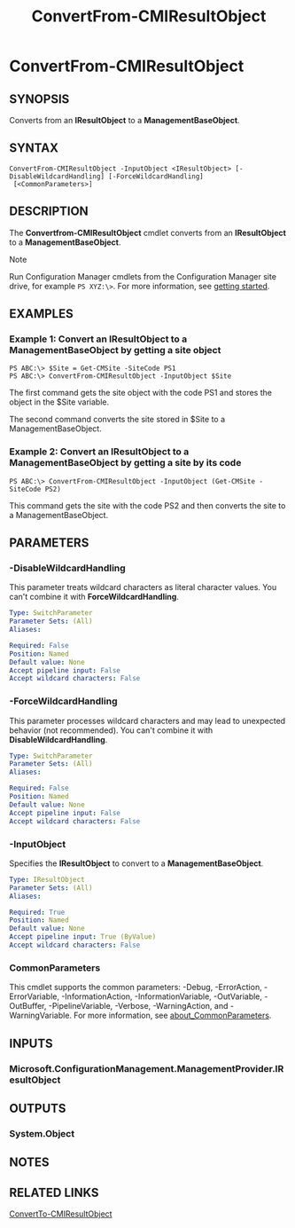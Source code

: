 ﻿---
description: Converts from an **IResultObject** to a **ManagementBaseObject**.
external help file: AdminUI.PS.dll-Help.xml
Module Name: ConfigurationManager
ms.date: 04/29/2019
schema: 2.0.0
title: ConvertFrom-CMIResultObject
---

# ConvertFrom-CMIResultObject

## SYNOPSIS
Converts from an **IResultObject** to a **ManagementBaseObject**.

## SYNTAX

```
ConvertFrom-CMIResultObject -InputObject <IResultObject> [-DisableWildcardHandling] [-ForceWildcardHandling]
 [<CommonParameters>]
```

## DESCRIPTION
The **Convertfrom-CMIResultObject** cmdlet converts from an **IResultObject** to a **ManagementBaseObject**.

> [!NOTE]
> Run Configuration Manager cmdlets from the Configuration Manager site drive, for example `PS XYZ:\>`. For more information, see [getting started](/powershell/sccm/overview).

## EXAMPLES

### Example 1: Convert an IResultObject to a ManagementBaseObject by getting a site object
```
PS ABC:\> $Site = Get-CMSite -SiteCode PS1
PS ABC:\> ConvertFrom-CMIResultObject -InputObject $Site
```

The first command gets the site object with the code PS1 and stores the object in the $Site variable.

The second command converts the site stored in $Site to a ManagementBaseObject.

### Example 2: Convert an IResultObject to a ManagementBaseObject by getting a site by its code
```
PS ABC:\> ConvertFrom-CMIResultObject -InputObject (Get-CMSite -SiteCode PS2)
```

This command gets the site with the code PS2 and then converts the site to a ManagementBaseObject.

## PARAMETERS

### -DisableWildcardHandling

This parameter treats wildcard characters as literal character values. You can't combine it with **ForceWildcardHandling**.

```yaml
Type: SwitchParameter
Parameter Sets: (All)
Aliases:

Required: False
Position: Named
Default value: None
Accept pipeline input: False
Accept wildcard characters: False
```

### -ForceWildcardHandling

This parameter processes wildcard characters and may lead to unexpected behavior (not recommended). You can't combine it with **DisableWildcardHandling**.

```yaml
Type: SwitchParameter
Parameter Sets: (All)
Aliases:

Required: False
Position: Named
Default value: None
Accept pipeline input: False
Accept wildcard characters: False
```

### -InputObject
Specifies the **IResultObject** to convert to a **ManagementBaseObject**.

```yaml
Type: IResultObject
Parameter Sets: (All)
Aliases:

Required: True
Position: Named
Default value: None
Accept pipeline input: True (ByValue)
Accept wildcard characters: False
```

### CommonParameters
This cmdlet supports the common parameters: -Debug, -ErrorAction, -ErrorVariable, -InformationAction, -InformationVariable, -OutVariable, -OutBuffer, -PipelineVariable, -Verbose, -WarningAction, and -WarningVariable. For more information, see [about_CommonParameters](http://go.microsoft.com/fwlink/?LinkID=113216).

## INPUTS

### Microsoft.ConfigurationManagement.ManagementProvider.IResultObject
## OUTPUTS

### System.Object
## NOTES

## RELATED LINKS

[ConvertTo-CMIResultObject](ConvertTo-CMIResultObject.md)
